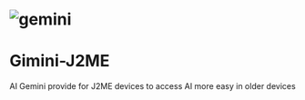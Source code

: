 # ![gemini](https://github.com/user-attachments/assets/553a5190-06fe-4c53-87f0-d059578b9460)
# Gimini-J2ME
AI Gemini provide for J2ME devices to access AI more easy in older devices
